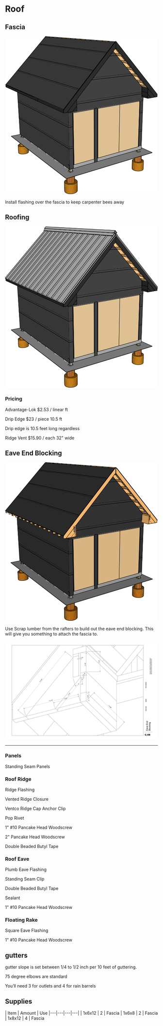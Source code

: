 # Roof

## Fascia 

![](images/C12.svg)

Install flashing over the fascia to keep carpenter bees away

## Roofing 

![](images/C13.svg)

### Pricing
Advantage-Lok
&#36;2.53 / linear ft

Drip Edge
&#36;23 / piece 10.5 ft

Drip edge is 10.5 feet long regardless

Ridge Vent
&#36;15.90 / each 32" wide

## Eave End Blocking 

![](images/C11.svg)

Use Scrap lumber from the rafters to build out the eave end blocking. This will give you something to attach the fascia to.  

![](blueprints/C11.svg)

-----

### Panels

Standing Seam Panels

### Roof Ridge

Ridge Flashing

Vented Ridge Closure

Ventco Ridge Cap Anchor Clip

Pop Rivet

1" #10 Pancake Head Woodscrew

2" Pancake Head Woodscrew

Double Beaded Butyl Tape

### Roof Eave

Plumb Eave Flashing

Standing Seam Clip

Double Beaded Butyl Tape

Sealant

1" #10 Pancake Head Woodscrew

### Floating Rake

Square Eave Flashing

1" #10 Pancake Head Woodscrew

## gutters

gutter slope is set between 1/4 to 1/2 inch per 10 feet of guttering.

75 degree elbows are standard

You’ll need 3 for outlets and 4 for rain barrels

## Supplies 


| Item | Amount | Use 
|---|---|---|---|
| 1x6x12 | 2 | Fascia
| 1x6x8 | 2 | Fascia
| 1x8x12 | 4 | Fascia
